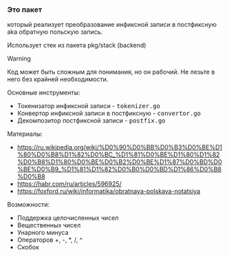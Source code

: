 ### Это пакет

который реализует преобразование инфиксной записи в постфиксную aka обратную польскую запись.

Использует стек из пакета pkg/stack (backend)

> [!WARNING]
> Код может быть сложным для понимания, но он рабочий.
> Не лезьте в него без крайней необходимости.

Основные инструменты:

* Токенизатор инфиксной записи - <kbd>tokenizer.go</kbd>
* Конвертор инфиксной записи в постфиксную - <kbd>convertor.go</kbd>
* Декомпозитор постфиксной записи - <kbd>postfix.go</kbd>

Материалы:

* https://ru.wikipedia.org/wiki/%D0%90%D0%BB%D0%B3%D0%BE%D1%80%D0%B8%D1%82%D0%BC_%D1%81%D0%BE%D1%80%D1%82%D0%B8%D1%80%D0%BE%D0%B2%D0%BE%D1%87%D0%BD%D0%BE%D0%B9_%D1%81%D1%82%D0%B0%D0%BD%D1%86%D0%B8%D0%B8
* https://habr.com/ru/articles/596925/
* https://foxford.ru/wiki/informatika/obratnaya-polskaya-notatsiya

Возможности:
* Поддержка целочисленных чисел
* Вещественных чисел
* Унарного минуса
* Операторов +, -, *, /, ^
* Скобок
